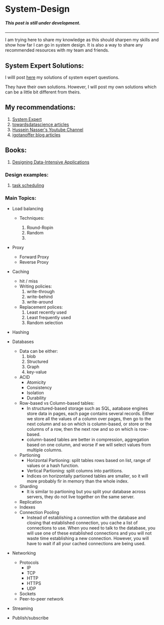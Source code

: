 # System-Design

##### This post is still under development.
------
I am trying here to share my knowledge as this should sharpen my skills and show how far I can go in system design. It is also a way to share any recommended resources with my team and friends.

## System Expert Solutions:
I willl post [here](system-expert-solutions) my solutions of system expert questions.

They have their own solutions. However, I will post my own solutions which can be a little bit different from theirs.

## My recommendations:

1. [System Expert](https://www.algoexpert.io/systems/product)
2. [towardsdatascience articles](https://towardsdatascience.com/system-design-101-b8f15162ef7c)
3. [Hussein Nasser's Youtube Channel](https://www.youtube.com/channel/UC_ML5xP23TOWKUcc-oAE_Eg)
4. [igotanoffer blog articles](https://igotanoffer.com/blogs/tech/network-protocols-proxies-system-design-interview)

## Books:
1. [Designing Data-Intensive Applications](https://www.amazon.com/Designing-Data-Intensive-Applications-Reliable-Maintainable/dp/1449373321)

### Design examples:
1. [task scheduling](https://dropbox.tech/infrastructure/asynchronous-task-scheduling-at-dropbox)

### Main Topics:
* Load balancing

    - Techniques:

        1. Round-Ropin
        2. Random
        3. 

* Proxy

    - Forward Proxy
    - Reverse Proxy

* Caching
    - hit / miss
    - Writing policies:
        1. write-through
        2. write-behind
        3. write-around
    - Replacement polices:
        1. Least recently used
        2. Least frequently used
        3. Random selection

* Hashing

* Databases

    - Data can be either:
        1. blob
        2. Structured
        3. Graph
        4. key-value
    - ACID
        - Atomicity
        - Consistency
        - Isolation
        - Durability
    - Row-based vs Column-based tables:
        - In structured-based storage such as SQL, aatabase engines store data in pages, each page contains several records. Either we store all the values of a column over pages, then go to the next column and so on which is column-based, or store or the columns of a row, then the next row and so on which is row-based.
        - column-based tables are better in compression, aggregation based on one column, and worse if we will select values from multiple columns.
    - Partioning
        - Horizontal Partioning: split tables rows based on list, range of values or a hash function. 
        - Vertical Partioning: split columns into partitions.
        - Indices on horizontally partioned tables are smaller, so it will more probably fir in memory than the whole index.
    - Sharding
        - It is similar to partioning but you split your database across servers, they do not live together on the same server.
    - Replication
    - Indexes
    - Connection Pooling
        - Instead of establishing a connection with the database and closing that established connection, you cache a list of connections to use. When you need to talk to the database, you will use one of these established connections and you will not waste time establishing a new connection. However, you will have to wait if all your cached connections are being used.
    
* Networking
    - Protocols
        - IP
        - TCP
        - HTTP
        - HTTPS
        - UDP
    - Sockets
    - Peer-to-peer network

* Streaming

* Publish/subscribe


